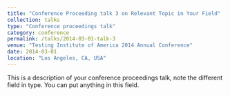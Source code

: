 ```yaml
---
title: "Conference Proceeding talk 3 on Relevant Topic in Your Field"
collection: talks
type: "Conference proceedings talk"
category: conference
permalink: /talks/2014-03-01-talk-3
venue: "Testing Institute of America 2014 Annual Conference"
date: 2014-03-01
location: "Los Angeles, CA, USA"
---
```


This is a description of your conference proceedings talk, note the different field in type. You can put anything in this field.
